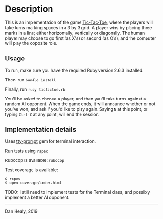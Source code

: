 # Description

  This is an implementation of the game [Tic-Tac-Toe](https://en.wikipedia.org/wiki/Tic-tac-toe), where the players will take turns marking spaces in a 3 by 3 grid.  A player wins by placing three marks in a line; either horizontally, vertically or diagonally.  The human player may choose to go first (as X's) or second (as O's), and the computer will play the opposite role.


## Usage

To run, make sure you have the required Ruby version 2.6.3 installed.

Then, run `bundle install`

Finally, run `ruby tictactoe.rb`


You'll be asked to choose a player, and then you'll take turns against a random AI opponent.  When the game ends, it will announce whether or not you've won, and ask if you'd like to play again.  Saying `N` at this point, or typing `Ctrl-C` at any point, will end the session.

## Implementation details

Uses [tty-prompt](https://github.com/piotrmurach/tty-prompt) gem for terminal interaction.

Run tests using `rspec`

Rubocop is available: `rubocop`

Test coverage is available:
```
$ rspec
$ open coverage/index.html
```

TODO: I still need to implement tests for the Terminal class, and possibly implement a better AI opponent.

***

Dan Healy, 2019
